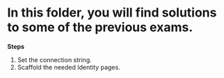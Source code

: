 # In this folder, you will find solutions to some of the previous exams.

**Steps**

1. Set the connection string.
2. Scaffold the needed Identity pages.